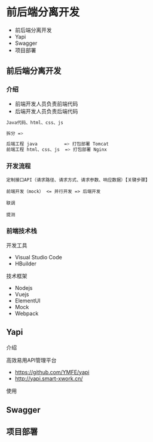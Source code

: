# 前后端分离开发

- 前后端分离开发
- Yapi
- Swagger
- 项目部署


## 前后端分离开发

### 介绍

- 前端开发人员负责前端代码
- 后端开发人员负责后端代码

```bash
Java代码、html、css、js

拆分 =>

后端工程 java          => 打包部署 Tomcat
前端工程 html、css、js  => 打包部署 Nginx
```

### 开发流程

```
定制接口API（请求路径、请求方式、请求参数、响应数据）【关键步骤】

前端开发（mock） <= 并行开发 => 后端开发

联调

提测
```

### 前端技术栈

开发工具

- Visual Studio Code
- HBuilder

技术框架

- Nodejs
- Vuejs
- ElementUI
- Mock
- Webpack

## Yapi

介绍

高效易用API管理平台

- https://github.com/YMFE/yapi
- http://yapi.smart-xwork.cn/

使用

## Swagger
## 项目部署